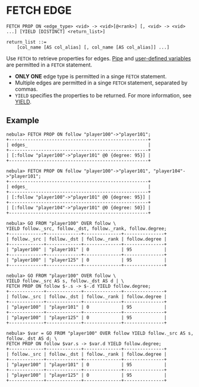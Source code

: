 # FETCH EDGE

```ngql
FETCH PROP ON <edge_type> <vid> -> <vid>[@<rank>] [, <vid> -> <vid> ...] [YIELD [DISTINCT] <return_list>]

return_list ::=
    [col_name [AS col_alias] [, col_name [AS col_alias]] ...]
```

Use `FETCH` to retrieve properties for edges. [Pipe](../5.operators/4.pipe.md) and [user-defined variables](../4.variable-and-composite-queries/2.user-defined-variables.md) are permitted in a `FETCH` statement.

- **ONLY ONE** edge type is permitted in a singe `FETCH` statement.
- Multiple edges are permitted in a singe `FETCH` statement, separated by commas.
- `YIELD` specifies the properties to be returned. For more information, see [YIELD](../8.clauses-and-options/yield.md).

## Example

```nql
nebula> FETCH PROP ON follow "player100"->"player101";
+----------------------------------------------------+
| edges_                                             |
+----------------------------------------------------+
| [:follow "player100"->"player101" @0 {degree: 95}] |
+----------------------------------------------------+

nebula> FETCH PROP ON follow "player100"->"player101", "player104"->"player101";
+----------------------------------------------------+
| edges_                                             |
+----------------------------------------------------+
| [:follow "player100"->"player101" @0 {degree: 95}] |
+----------------------------------------------------+
| [:follow "player104"->"player101" @0 {degree: 50}] |
+----------------------------------------------------+

nebula> GO FROM "player100" OVER follow \
YIELD follow._src, follow._dst, follow._rank, follow.degree;
+-------------+-------------+--------------+---------------+
| follow._src | follow._dst | follow._rank | follow.degree |
+-------------+-------------+--------------+---------------+
| "player100" | "player101" | 0            | 95            |
+-------------+-------------+--------------+---------------+
| "player100" | "player125" | 0            | 95            |
+-------------+-------------+--------------+---------------+

nebula> GO FROM "player100" OVER follow \
YIELD follow._src AS s, follow._dst AS d | \
FETCH PROP ON follow $-.s -> $-.d YIELD follow.degree;
+-------------+-------------+--------------+---------------+
| follow._src | follow._dst | follow._rank | follow.degree |
+-------------+-------------+--------------+---------------+
| "player100" | "player101" | 0            | 95            |
+-------------+-------------+--------------+---------------+
| "player100" | "player125" | 0            | 95            |
+-------------+-------------+--------------+---------------+

nebula> $var = GO FROM "player100" OVER follow YIELD follow._src AS s, follow._dst AS d; \
FETCH PROP ON follow $var.s -> $var.d YIELD follow.degree;
+-------------+-------------+--------------+---------------+
| follow._src | follow._dst | follow._rank | follow.degree |
+-------------+-------------+--------------+---------------+
| "player100" | "player101" | 0            | 95            |
+-------------+-------------+--------------+---------------+
| "player100" | "player125" | 0            | 95            |
+-------------+-------------+--------------+---------------+
```
